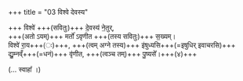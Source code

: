 +++
title = "03 विश्वे देवस्य"

+++
विश्वे॑ +++(सवितुः)+++ दे॒वस्य॑ ने॒तुर्,  
+++(अतो ऽयम्)+++ मर्तो॑ ऽवृणीत +++(तस्य सवितुः)+++ स॒ख्यम्।  
विश्वे॑ रा॒य+++(ः)+++, +++(त्वम् अग्ने तस्य)+++ इ॑षुध्यसि+++(=इषुधिर् इवाचरसि)+++  
द्यु॒म्नव्ँ+++(=धनं)+++ वृ॑णीत, +++(त्वञ्च तम्)+++ पु॒ष्यसे᳚।+++(४)+++  
 
(… स्वाहा᳚ ।)